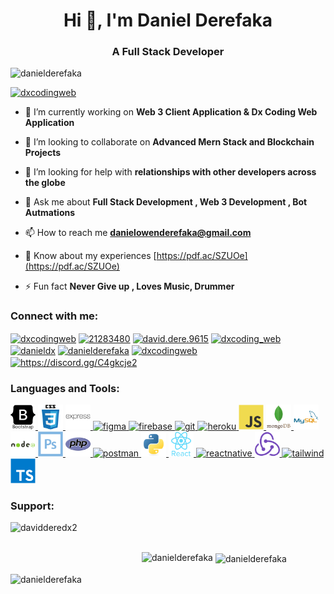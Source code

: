 
<h1 align="center">Hi 👋, I'm Daniel Derefaka</h1>
<h3 align="center">A Full Stack Developer</h3>

<p align="left"> <img src="https://komarev.com/ghpvc/?username=danielderefaka&label=Profile%20views&color=0e75b6&style=flat" alt="danielderefaka" /> </p>

<!-- <p align="left"> <a href="https://github.com/ryo-ma/github-profile-trophy"><img src="https://github-profile-trophy.vercel.app/?username=danielderefaka" alt="danielderefaka" /></a> </p> -->

<p align="left"> <a href="https://twitter.com/dxcodingweb" target="blank"><img src="https://img.shields.io/twitter/follow/dxcodingweb?logo=twitter&style=for-the-badge" alt="dxcodingweb" /></a> </p>

- 🔭 I’m currently working on **Web 3 Client Application & Dx Coding Web Application**

- 👯 I’m looking to collaborate on **Advanced Mern Stack and Blockchain Projects**

- 🤝 I’m looking for help with **relationships with other developers across the globe**

- 💬 Ask me about **Full Stack Development , Web 3 Development , Bot Autmations**

- 📫 How to reach me **danielowenderefaka@gmail.com**

- 📄 Know about my experiences [https://pdf.ac/SZUOe](https://pdf.ac/SZUOe)

- ⚡ Fun fact **Never Give up , Loves Music, Drummer**

<h3 align="left">Connect with me:</h3>
<p align="left">
<a href="https://twitter.com/dxcodingweb" target="blank"><img align="center" src="https://raw.githubusercontent.com/rahuldkjain/github-profile-readme-generator/master/src/images/icons/Social/twitter.svg" alt="dxcodingweb" height="30" width="40" /></a>
<a href="https://stackoverflow.com/users/21283480" target="blank"><img align="center" src="https://raw.githubusercontent.com/rahuldkjain/github-profile-readme-generator/master/src/images/icons/Social/stack-overflow.svg" alt="21283480" height="30" width="40" /></a>
<a href="https://fb.com/david.dere.9615" target="blank"><img align="center" src="https://raw.githubusercontent.com/rahuldkjain/github-profile-readme-generator/master/src/images/icons/Social/facebook.svg" alt="david.dere.9615" height="30" width="40" /></a>
<a href="https://instagram.com/dxcoding_web" target="blank"><img align="center" src="https://raw.githubusercontent.com/rahuldkjain/github-profile-readme-generator/master/src/images/icons/Social/instagram.svg" alt="dxcoding_web" height="30" width="40" /></a>
<a href="https://dribbble.com/danieldx" target="blank"><img align="center" src="https://raw.githubusercontent.com/rahuldkjain/github-profile-readme-generator/master/src/images/icons/Social/dribbble.svg" alt="danieldx" height="30" width="40" /></a>
<a href="https://www.behance.net/danielderefaka" target="blank"><img align="center" src="https://raw.githubusercontent.com/rahuldkjain/github-profile-readme-generator/master/src/images/icons/Social/behance.svg" alt="danielderefaka" height="30" width="40" /></a>
<a href="https://www.youtube.com/c/dxcodingweb" target="blank"><img align="center" src="https://raw.githubusercontent.com/rahuldkjain/github-profile-readme-generator/master/src/images/icons/Social/youtube.svg" alt="dxcodingweb" height="30" width="40" /></a>
<a href="https://discord.gg/https://discord.gg/C4gkcje2" target="blank"><img align="center" src="https://raw.githubusercontent.com/rahuldkjain/github-profile-readme-generator/master/src/images/icons/Social/discord.svg" alt="https://discord.gg/C4gkcje2" height="30" width="40" /></a>
</p>

<h3 align="left">Languages and Tools:</h3>
<p align="left"> <a href="https://getbootstrap.com" target="_blank" rel="noreferrer"> <img src="https://raw.githubusercontent.com/devicons/devicon/master/icons/bootstrap/bootstrap-plain-wordmark.svg" alt="bootstrap" width="40" height="40"/> </a> <a href="https://www.w3schools.com/css/" target="_blank" rel="noreferrer"> <img src="https://raw.githubusercontent.com/devicons/devicon/master/icons/css3/css3-original-wordmark.svg" alt="css3" width="40" height="40"/> </a> <a href="https://expressjs.com" target="_blank" rel="noreferrer"> <img src="https://raw.githubusercontent.com/devicons/devicon/master/icons/express/express-original-wordmark.svg" alt="express" width="40" height="40"/> </a> <a href="https://www.figma.com/" target="_blank" rel="noreferrer"> <img src="https://www.vectorlogo.zone/logos/figma/figma-icon.svg" alt="figma" width="40" height="40"/> </a> <a href="https://firebase.google.com/" target="_blank" rel="noreferrer"> <img src="https://www.vectorlogo.zone/logos/firebase/firebase-icon.svg" alt="firebase" width="40" height="40"/> </a> <a href="https://git-scm.com/" target="_blank" rel="noreferrer"> <img src="https://www.vectorlogo.zone/logos/git-scm/git-scm-icon.svg" alt="git" width="40" height="40"/> </a> <a href="https://heroku.com" target="_blank" rel="noreferrer"> <img src="https://www.vectorlogo.zone/logos/heroku/heroku-icon.svg" alt="heroku" width="40" height="40"/> </a> <a href="https://developer.mozilla.org/en-US/docs/Web/JavaScript" target="_blank" rel="noreferrer"> <img src="https://raw.githubusercontent.com/devicons/devicon/master/icons/javascript/javascript-original.svg" alt="javascript" width="40" height="40"/> </a> <a href="https://www.mongodb.com/" target="_blank" rel="noreferrer"> <img src="https://raw.githubusercontent.com/devicons/devicon/master/icons/mongodb/mongodb-original-wordmark.svg" alt="mongodb" width="40" height="40"/> </a> <a href="https://www.mysql.com/" target="_blank" rel="noreferrer"> <img src="https://raw.githubusercontent.com/devicons/devicon/master/icons/mysql/mysql-original-wordmark.svg" alt="mysql" width="40" height="40"/> </a> <a href="https://nodejs.org" target="_blank" rel="noreferrer"> <img src="https://raw.githubusercontent.com/devicons/devicon/master/icons/nodejs/nodejs-original-wordmark.svg" alt="nodejs" width="40" height="40"/> </a> <a href="https://www.photoshop.com/en" target="_blank" rel="noreferrer"> <img src="https://raw.githubusercontent.com/devicons/devicon/master/icons/photoshop/photoshop-line.svg" alt="photoshop" width="40" height="40"/> </a> <a href="https://www.php.net" target="_blank" rel="noreferrer"> <img src="https://raw.githubusercontent.com/devicons/devicon/master/icons/php/php-original.svg" alt="php" width="40" height="40"/> </a> <a href="https://postman.com" target="_blank" rel="noreferrer"> <img src="https://www.vectorlogo.zone/logos/getpostman/getpostman-icon.svg" alt="postman" width="40" height="40"/> </a> <a href="https://www.python.org" target="_blank" rel="noreferrer"> <img src="https://raw.githubusercontent.com/devicons/devicon/master/icons/python/python-original.svg" alt="python" width="40" height="40"/> </a> <a href="https://reactjs.org/" target="_blank" rel="noreferrer"> <img src="https://raw.githubusercontent.com/devicons/devicon/master/icons/react/react-original-wordmark.svg" alt="react" width="40" height="40"/> </a> <a href="https://reactnative.dev/" target="_blank" rel="noreferrer"> <img src="https://reactnative.dev/img/header_logo.svg" alt="reactnative" width="40" height="40"/> </a> <a href="https://redux.js.org" target="_blank" rel="noreferrer"> <img src="https://raw.githubusercontent.com/devicons/devicon/master/icons/redux/redux-original.svg" alt="redux" width="40" height="40"/> </a> <a href="https://tailwindcss.com/" target="_blank" rel="noreferrer"> <img src="https://www.vectorlogo.zone/logos/tailwindcss/tailwindcss-icon.svg" alt="tailwind" width="40" height="40"/> </a> <a href="https://www.typescriptlang.org/" target="_blank" rel="noreferrer"> <img src="https://raw.githubusercontent.com/devicons/devicon/master/icons/typescript/typescript-original.svg" alt="typescript" width="40" height="40"/> </a> </p>


<h3 align="left">Support:</h3>
<p><a href="https://www.buymeacoffee.com/davidderedx2"> <img align="left" src="https://cdn.buymeacoffee.com/buttons/v2/default-yellow.png" height="50" width="210" alt="davidderedx2" /></a></p><br><br>


<p><img align="left" src="https://github-readme-stats.vercel.app/api/top-langs?username=danielderefaka&show_icons=true&locale=en&layout=compact" alt="danielderefaka" /></p>

<p>&nbsp;<img align="center" src="https://github-readme-stats.vercel.app/api?username=danielderefaka&show_icons=true&locale=en" alt="danielderefaka" /></p>

<p><img align="center" src="https://github-readme-streak-stats.herokuapp.com/?user=danielderefaka&" alt="danielderefaka" /></p>

